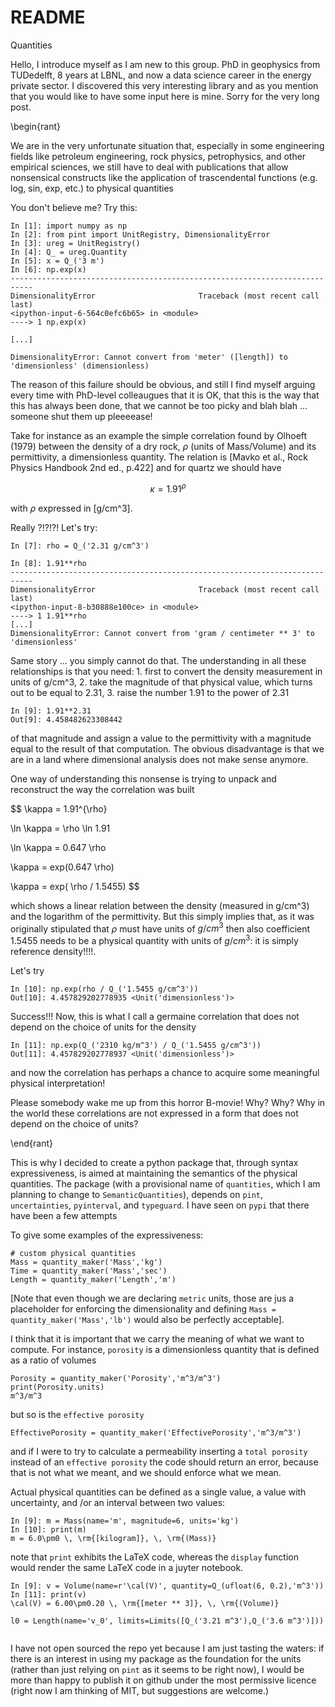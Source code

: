 # README #

Quantities

Hello, I introduce myself as I am new to this group. PhD in geophysics from TUDedelft, 8 years at LBNL, and now a data science career in the energy private sector. 
I discovered this very interesting library and as you mention that you would like to have some input here is mine. 
Sorry for the very long post.

\begin{rant}

We are in the very unfortunate situation that, especially in some engineering fields like petroleum engineering, rock physics, 
petrophysics, and other empirical sciences, we still have to deal with publications that allow nonsensical constructs 
like the application of trascendental functions (e.g. log, sin, exp, etc.) to physical quantities

You don't believe me? Try this:

```
In [1]: import numpy as np
In [2]: from pint import UnitRegistry, DimensionalityError
In [3]: ureg = UnitRegistry()
In [4]: Q_ = ureg.Quantity
In [5]: x = Q_('3 m')
In [6]: np.exp(x)
---------------------------------------------------------------------------
DimensionalityError                       Traceback (most recent call last)
<ipython-input-6-564c0efc6b65> in <module>
----> 1 np.exp(x)

[...]

DimensionalityError: Cannot convert from 'meter' ([length]) to 'dimensionless' (dimensionless)
```

The reason of this failure should be obvious, and still I find myself arguing every time with PhD-level colleaugues that it is OK, that this is the way that this has always been done, that we cannot be too picky and blah blah ... someone shut them up pleeeease!

Take for instance as an example the simple correlation found by Olhoeft (1979) between the density of a dry rock, $\rho$ (units of Mass/Volume) and its permittivity, a dimensionless quantity. The relation is [Mavko et al., Rock Physics Handbook 2nd ed., p.422] and for quartz we should have

$$
\kappa = 1.91^{\rho}
$$

with $\rho$ expressed in [g/cm^3].

Really ?!?!?! Let's try:

```
In [7]: rho = Q_('2.31 g/cm^3')

In [8]: 1.91**rho
---------------------------------------------------------------------------
DimensionalityError                       Traceback (most recent call last)
<ipython-input-8-b30888e100ce> in <module>
----> 1 1.91**rho
[...]
DimensionalityError: Cannot convert from 'gram / centimeter ** 3' to 'dimensionless'
```

Same story ... you simply cannot do that. The understanding in all these relationships is that you need:
    1. first to convert the density measurement in units of g/cm^3, 
    2. take the magnitude of that physical value, which turns out to be equal to $2.31$, 
    3. raise the number $1.91$ to the power of $2.31$

```
In [9]: 1.91**2.31
Out[9]: 4.458482623308442
```
of that magnitude and assign a value to the permittivity with a magnitude equal to the result of that computation. 
The obvious disadvantage is that we are in a land where dimensional analysis does not make sense anymore. 

One way of understanding this nonsense is trying to unpack and reconstruct the way the correlation was built


$$
\kappa = 1.91^{\rho}

\ln \kappa = \rho \ln 1.91

\ln \kappa = 0.647 \rho 

\kappa = exp(0.647 \rho)

\kappa = exp( \rho / 1.5455)
$$

which shows a linear relation between the density (measured in g/cm^3) and the logarithm of the permittivity.
But this simply implies that, as it was originally stipulated that $\rho$ must have units of $g/cm^3$ then also coefficient $1.5455$ needs to be a physical quantity with units of $g/cm^3$: it is simply reference density!!!!. 

Let's try

```
In [10]: np.exp(rho / Q_('1.5455 g/cm^3'))
Out[10]: 4.457829202778935 <Unit('dimensionless')>
```

Success!!! 
Now, this is what I call a germaine correlation that does not depend on the choice of units for the density

```
In [11]: np.exp(Q_('2310 kg/m^3') / Q_('1.5455 g/cm^3'))
Out[11]: 4.457829202778937 <Unit('dimensionless')>
```

and now the correlation has perhaps a chance to acquire some meaningful physical interpretation!

Please somebody wake me up from this horror B-movie! Why? Why? 
Why in the world these correlations are not expressed in a form that does not depend on the choice of units? 

\end{rant}

This is why I decided to create a python package that, through syntax expressiveness, is aimed at maintaining the semantics of the physical quantities.
The package (with a provisional name of `quantities`, which I am planning to change to `SemanticQuantities`), depends on `pint`, `uncertainties`, `pyinterval`, and `typeguard`. I have seen on `pypi` that there have been a few attempts 

To give some examples of the expressiveness:

```
# custom physical quantities    
Mass = quantity_maker('Mass','kg')
Time = quantity_maker('Mass','sec')
Length = quantity_maker('Length','m')
```

[Note that even though we are declaring `metric` units, those are jus a placeholder for enforcing the dimensionality and defining `Mass = quantity_maker('Mass','lb')` would also be perfectly acceptable].

I think that it is important that we carry the meaning of what we want to compute. 
For instance, `porosity` is a dimensionless quantity that is defined as a ratio of volumes

```
Porosity = quantity_maker('Porosity','m^3/m^3')
print(Porosity.units)
m^3/m^3
```

but so is the `effective porosity`

```
EffectivePorosity = quantity_maker('EffectivePorosity','m^3/m^3')
```

and if I were to try to calculate a permeability inserting a `total porosity` instead of an `effective porosity` the code should return an error, because that is not what we meant, and we should enforce what we mean.

Actual physical quantities can be defined as a single value, a value with uncertainty, and /or an interval between two values:

```
In [9]: m = Mass(name='m', magnitude=6, units='kg')
In [10]: print(m)
m = 6.0\pm0 \, \rm{[kilogram]}, \, \rm{(Mass)}
```
note that `print` exhibits the LaTeX code, whereas the `display` function would render the same LaTeX code in a juyter notebook.

```
In [9]: v = Volume(name=r'\cal(V)', quantity=Q_(ufloat(6, 0.2),'m^3'))
In [11]: print(v)
\cal(V) = 6.00\pm0.20 \, \rm{[meter ** 3]}, \, \rm{(Volume)}

l0 = Length(name='v_0', limits=Limits([Q_('3.21 m^3'),Q_('3.6 m^3')]))


```



I have not open sourced the repo yet because I am just tasting the waters: if there is an interest in using my package as the foundation for the units (rather than just relying on `pint` as it seems to be right now), I would be more than happy to publish it on github under the most permissive licence (right now I am thinking of MIT, but suggestions are welcome.)
